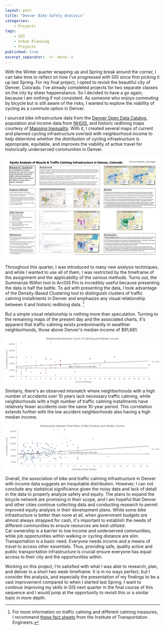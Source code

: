 ```yaml
---
layout: post
title: "Denver Bike Safety Analysis"
categories:
    - Projects
tags:
    - GIS
    - Urban Planning
    - Projects
published: true
excerpt_separator:  <!--more-->
---
```


With the Winter quarter wrapping up and Spring break around the corner, I can take time to reflect on how I've progressed with GIS since first picking it up last Spring. For my final project, I opted to revisit the beautiful city of Denver, Colorado. I've already completed projects for two separate classes on the city by sheer happenstance. So I decided to have a go again, because I am nothing if not consistent. As someone who enjoys commuting by bicycle but is still aware of the risks, I wanted to explore the viability of cycling as a commute option in Denver. <!--more-->

I sourced bike infrastructure data from the [Denver Open Data Catalog](https://data.denvergov.orgcreativecommons.org/licenses/by/3.0/), population and income data from [NHGIS](https://data2.nhgis.org/main), and historic redlining maps courtesy of [Mapping Inequality](https://dsl.richmond.edu/panorama/redlining/map/CO/Denver/areas#loc=12/39.7104/-104.9693). With it, I created several maps of current and planned cycling infrastructure overlaid with neighborhood income to help determine whether the distribution of cycling infrastructure is appropriate, equitable, and improves the viability of active travel for historically underserved communities in Denver. 

![Equity Analysis of Bicycle and Traffic Calming Infrastructure in Denver, Colorado Poster](/assets/images/DenverBikeAnalysis.jpg)

Throughout this quarter, I was introduced to many new analysis techniques, and while I wanted to use all of them, I was restricted by the timeframe of the assignment and the applicability of the various methods. Turns out, the Summarize Within tool in ArcGIS Pro is incredibly useful because presenting the data is half the battle. To aid with presenting the data, I took advantage of the Density-Based Clustering tool to distinguish clusters of traffic calming installments in Denver and emphasize any visual relationship between it and historic redlining data. [^1]

But a simple visual relationship is nothing more than speculation. Turning to the remaining maps of the present day and the associated charts, it's apparent that traffic calming exists predominantly in wealthier neighborhoods, those above Denver's median income of $91,681.

![Graph of Relationship between Count of Calming and Median Income](/assets/images/BikeCalmingvIncome.jpg)

Similarly, there's an observed mismatch where neighborhoods with a high number of accidents over 10 years lack necessary traffic calming, while neighborhoods with a high number of traffic calming installments have relatively fewer accidents over the same 10-year period. This correlation extends further with the low accident neighborhoods also having a high median income.

![Graph of Relationship between Total Miles of Bike Infrastructure and Median Income](/assets/images/BikeMilesvIncome.jpg)

Overall, the association of bike and traffic calming infrastructure in Denver with income data suggests an inequitable distribution. However, I can not conclude any statistical significance given the noisy data and lack of detail in the data to properly analyze safety and equity. The plans to expand the bicycle network are promising in their scope, and I am hopeful that Denver and other cities continue collecting data and conducting research to permit improved equity analysis in their development plans. While some bike infrastructure is better than none at all, when government budgets are almost always strapped for cash, it's important to establish the needs of different communities to ensure resources are best utilized.  
Car ownership is a barrier to low income and underserved communities, while job opportunities within walking or cycling distance are slim. Transportation is a basic need. Everyone needs income and a means of travel to access other essentials. Thus, providing safe, quality active and public transportation infrastructure is crucial ensure everyone has equal access to their city and the opportunities within.

Working on this project, I'm satisfied with what I was able to research, plan, and deliver in a short two week timeframe. It is in no ways perfect, but I consider the analysis, and especially the presentation of my findings to be  a vast improvement compared to when I started last Spring. I want to continue improving my skills in GIS next quarter in the final course of this sequence and I would jump at the opportunity to revisit this or a similar topic in more depth. 

[^1]: For more information on traffic calming and different calming measures, I recommend [these fact sheets](https://www.ite.org/technical-resources/traffic-calming/traffic-calming-measures/) from the Institute of Transportation Engineers.